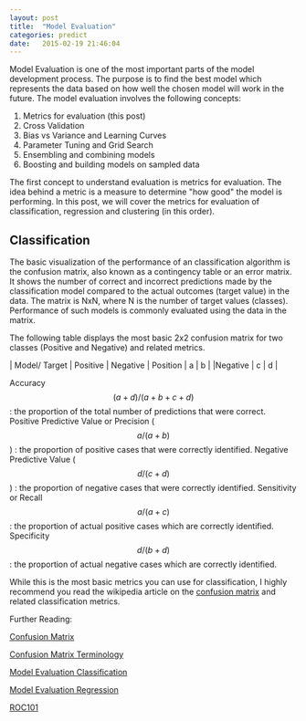 ```yaml
---
layout: post
title:  "Model Evaluation"
categories: predict 
date:   2015-02-19 21:46:04
---
```


Model Evaluation is one of the most important parts of the model development process. The purpose is to find the best model which represents the data based on how well the chosen model will work in the future.  The model evaluation involves the following concepts:

1. Metrics for evaluation (this post)
2. Cross Validation
3. Bias vs Variance and Learning Curves
4. Parameter Tuning and Grid Search
5. Ensembling and combining models
6. Boosting and building models on sampled data


The first concept to understand evaluation is metrics for evaluation.  The idea behind a metric is a measure to determine "how good" the model is performing.  In this post, we will cover the metrics for evaluation of classification, regression and clustering (in this order).

## Classification

The basic visualization of the performance of an classification algorithm is the confusion matrix, also known as a contingency table or an error matrix.  It shows the number of correct and incorrect predictions made by the classification model compared to the actual outcomes (target value) in the data. The matrix is NxN, where N is the number of target values (classes). Performance of such models is commonly evaluated using the data in the matrix.

The following table displays the most basic 2x2 confusion matrix for two classes (Positive and Negative) and related metrics.
 
| Model/ Target | Positive | Negative
| Position |   a | b |
|Negative  |  c  | d |

Accuracy $$(a+d)/(a+b+c+d)$$: the proportion of the total number of predictions that were correct.
Positive Predictive Value or Precision ($$a/(a+b)$$) : the proportion of positive cases that were correctly identified.
Negative Predictive Value ($$d/(c+d)$$) : the proportion of negative cases that were correctly identified.
Sensitivity or Recall $$ a/(a+c) $$ : the proportion of actual positive cases which are correctly identified. 
Specificity $$d/(b+d)$$: the proportion of actual negative cases which are correctly identified. 

While this is the most basic metrics you can use for classification, I highly recommend you read the wikipedia article on the [confusion matrix](https://en.wikipedia.org/wiki/Confusion_matrix) and related classification metrics.



Further Reading:

[Confusion Matrix](https://en.wikipedia.org/wiki/Confusion_matrix)

[Confusion Matrix Terminology](http://www.dataschool.io/simple-guide-to-confusion-matrix-terminology/)

[Model Evaluation Classification](http://www.saedsayad.com/model_evaluation_c.htm)

[Model Evaluation Regression](http://www.saedsayad.com/model_evaluation_r.htm)

[ROC101](http://www.saedsayad.com/docs/ROC101.pdf)


